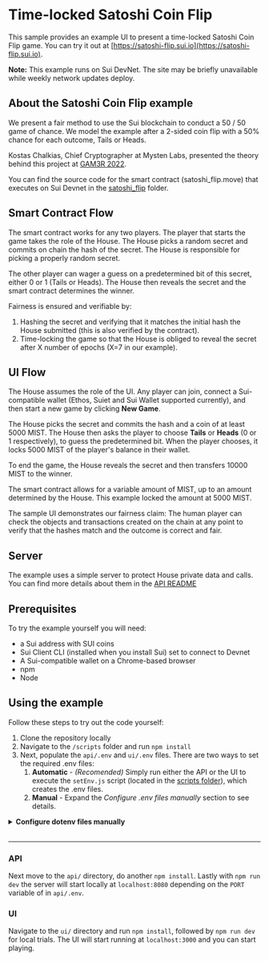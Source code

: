 # Time-locked Satoshi Coin Flip

This sample provides an example UI to present a time-locked Satoshi Coin Flip game. You can try it out at [https://satoshi-flip.sui.io](https://satoshi-flip.sui.io).

**Note:** This example runs on Sui DevNet. The site may be briefly unavailable while weekly network updates deploy.

## About the Satoshi Coin Flip example

We present a fair method to use the Sui blockchain to conduct a 50 / 50 game of chance. We model the example after a 2-sided coin flip with a 50% chance for each outcome, Tails or Heads.

Kostas Chalkias, Chief Cryptographer at Mysten Labs, presented the theory behind this project at [GAM3R 2022](https://gam3r.org/).

You can find the source code for the smart contract (satoshi_flip.move) that executes on Sui Devnet in the [satoshi_flip](satoshi_flip/sources/satoshi_flip.move) folder.

## Smart Contract Flow

The smart contract works for any two players. The player that starts the game takes the role of the House. The House picks a random secret and commits on chain the hash of the secret. The House is responsible for picking a properly random secret.

The other player can wager a guess on a predetermined bit of this secret, either 0 or 1 (Tails or Heads). The House then reveals the secret and the smart contract determines the winner.

Fairness is ensured and verifiable by:
 1. Hashing the secret and verifying that it matches the initial hash the House submitted (this is also verified by the contract).
 1. Time-locking the game so that the House is obliged to reveal the secret after X number of epochs (X=7 in our example).

## UI Flow

The House assumes the role of the UI. Any player can join, connect a Sui-compatible wallet (Ethos, Suiet and Sui Wallet supported currently), and then start a new game by clicking **New Game**.

The House picks the secret and commits the hash and a coin of at least 5000 MIST. The House then asks the player to choose **Tails** or **Heads** (0 or 1 respectively), to guess the predetermined bit. When the player chooses, it locks 5000 MIST of the player's balance in their wallet. 

To end the game, the House reveals the secret and then transfers 10000 MIST to the winner.

The smart contract allows for a variable amount of MIST, up to an amount determined by the House. This example locked the amount at 5000 MIST.

The sample UI demonstrates our fairness claim: The human player can check the objects and transactions created on the chain at any point to verify that the hashes match and the outcome is correct and fair.

## Server

The example uses a simple server to protect House private data and calls. You can find more details about them in the [API README](api)

## Prerequisites

To try the example yourself you will need:
 - a Sui address with SUI coins
 - Sui Client CLI (installed when you install Sui) set to connect to Devnet
 - A Sui-compatible wallet on a Chrome-based browser
 - npm
 - Node

## Using the example

Follow these steps to try out the code yourself:
 1. Clone the repository locally
 1. Navigate to the `/scripts` folder and run `npm install`
 1. Next, populate the `api/.env` and `ui/.env` files. There are two ways to set the required .env files:
    1. **Automatic** - *(Recomended)* Simply run either the API or the UI to execute the `setEnv.js` script (located in the [scripts folder](scripts/dev)), which creates the .env files.
    1. **Manual** - Expand the *Configure .env files manually* section to see details.

<details>
<summary> <b>Configure dotenv files manually</b> </summary>
Navigate to the `/api` folder and edit (or create) the `api/.env` file. Set values for the following settings as appropriate for your environment:

```
PORT=8080
TRUSTED_ORIGINS=["http://localhost:3000"]
BANKER_ADDRESS=<Your Sui address. If you leave this empty, the setEnv.js script executes when you run the API or start the UI>
PACKAGE_ADDRESS=<the address of the satoshi_flip package on the Sui network you use or leave empty, the setEnv.js script runs on api and ui launch>
PRIVATE_KEY=<the private key coresponding to the active address in a [byte array] or leave empty since the setEnv.js script runs on api and ui launch>
```

If you did not provide values for `BANKER_ADDRESS` or `PACKAGE_ADDRESS`, navigate to `/scripts` folder and run `npm run dev` to add the values automatically. The script sets the first `ED25519` address you own as the active-address, and publishes the contract on the active network (which must be Devnet for this example). It also sets the `PRIVATE_KEY`.

### Smart contract (custom set up)

You can deploy the smart contract yourself. If you skipped using the setEnv.js script, navigate the the /satoshi_flip/sources folder that contains the satoshi_flip.move smart contract, and then run the following command:
```sh
sui publish --gas-budget 5000
``` 

Get the package ID returned, and from the output and put it in the `api/.env` and `ui/.env` files. Check the templates for the appropriate variable naming.

</details><br/>

---
### API
Next move to the `api/` directory, do another `npm install`.
Lastly with `npm run dev` the server will start locally at `localhost:8080` depending on the `PORT` variable of in `api/.env`.

### UI
Navigate to the `ui/` directory and run `npm install`, followed by `npm run dev` for local trials. The UI will start running at `localhost:3000` and you can start playing.
